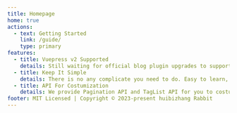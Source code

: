 ```yaml
---
title: Homepage
home: true
actions:
  - text: Getting Started
    link: /guide/
    type: primary
features:
  - title: Vuepress v2 Supported
    details: Still waiting for official blog plugin upgrades to support vuepress@next? You may try this!
  - title: Keep It Simple
    details: There is no any complicate you need to do. Easy to learn, easy for use.
  - title: API For Costumization
    details: We provide Pagination API and TagList API for you to costumize your own list.
footer: MIT Licensed | Copyright © 2023-present huibizhang Rabbit
---
```

